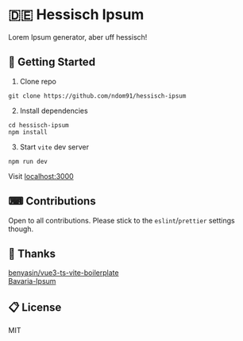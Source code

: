 # 🇩🇪 Hessisch Ipsum

Lorem Ipsum generator, aber uff hessisch!

## 🚀 Getting Started

1. Clone repo 
```
git clone https://github.com/ndom91/hessisch-ipsum
```
2. Install dependencies
```
cd hessisch-ipsum
npm install
```
3. Start `vite` dev server
```
npm run dev
```

Visit [localhost:3000](https://localhost:3000)  

## ⌨ Contributions

Open to all contributions. Please stick to the `eslint`/`prettier` settings though.

## 🙏 Thanks

[benyasin/vue3-ts-vite-boilerplate](https://github.com/benyasin/vue3-ts-vite-boilerplate)  
[Bavaria-Ipsum](http://bavaria-ipsum.de/)

## 📋 License

MIT
